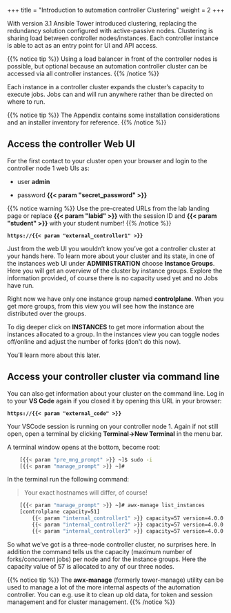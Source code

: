 +++
title = "Introduction to automation controller Clustering"
weight = 2
+++

With version 3.1 Ansible Tower introduced clustering, replacing the
redundancy solution configured with active-passive nodes.
Clustering is sharing load between controller nodes/instances.
Each controller instance is able to act as an entry point for UI and API access.

{{% notice tip %}}
Using a load balancer in front of the controller nodes is possible, but optional because an automation controller cluster can be accessed via all controller instances.
{{% /notice %}}

Each instance in a controller cluster expands the cluster’s capacity to
execute jobs. Jobs can and will run anywhere rather than be directed on
where to run.

{{% notice tip %}}
The Appendix contains some installation considerations and an installer inventory for reference.
{{% /notice %}}

## Access the controller Web UI

For the first contact to your cluster open your browser and login to the
controller node 1 web UIs as:

- user **admin**

- password **{{< param "secret_password" >}}**

{{% notice warning %}}
Use the pre-created URLs from the lab landing page or replace **{{< param "labid" >}}** with the session ID and **{{< param "student" >}}** with your student number!
{{% /notice %}}

**`https://{{< param "external_controller1" >}}`**

Just from the web UI you wouldn’t know you’ve got a controller cluster at your hands here. To learn more about your cluster and its state, in one of the instances web UI under **ADMINISTRATION** choose **Instance Groups**. Here you will get an overview of the cluster by instance groups. Explore the information provided, of course there is no capacity used yet and no Jobs have run.

Right now we have only one instance group named **controlplane**. When you get more groups, from this view you will see how the instance are distributed over the groups.

To dig deeper click on **INSTANCES** to get more information about the instances allocated to a group. In the instances view you can toggle nodes off/online and adjust the number of forks (don't do this now).

You’ll learn more about this later.

## Access your controller cluster via command line

You can also get information about your cluster on the command line. Log in to your **VS Code** again if you closed it by opening this URL in your browser:

**`https://{{< param "external_code" >}}`**

Your VSCode session is running on your controller node 1. Again if not still open, open a terminal by clicking **Terminal->New Terminal** in the menu bar.

A terminal window opens at the bottom, become root:

```bash
    [{{< param "pre_mng_prompt" >}} ~]$ sudo -i
    [{{< param "manage_prompt" >}} ~]#
```

In the terminal run the following command:

> Your exact hostnames will differ, of course!

```bash
    [{{< param "manage_prompt" >}} ~]# awx-manage list_instances
    [controlplane capacity=51]
        {{< param "internal_controller1" >}} capacity=57 version=4.0.0 heartbeat="2020-08-27 09:06:21"
        {{< param "internal_controller2" >}} capacity=57 version=4.0.0 heartbeat="2020-08-27 09:05:58"
        {{< param "internal_controller3" >}} capacity=57 version=4.0.0 heartbeat="2020-08-27 09:06:00"
```

So what we’ve got is a three-node controller cluster, no surprises here. In addition the command tells us the capacity (maximum number of forks/concurrent jobs) per node and for the instance groups. Here the capacity value of 57 is allocated to any of our three nodes.

{{% notice tip %}}
The **awx-manage** (formerly tower-manage) utility can be used to manage a lot of the more internal aspects of the automation controller.
You can e.g. use it to clean up old data, for token and session management and for cluster management.
{{% /notice %}}
